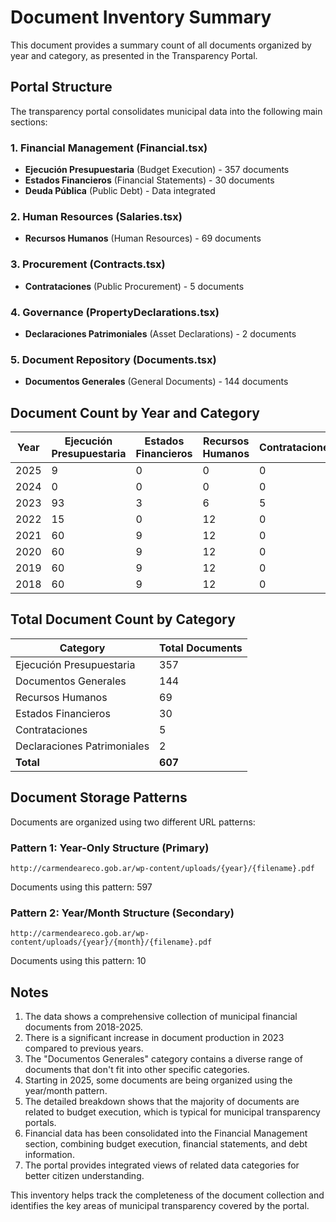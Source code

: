 # Document Inventory Summary

This document provides a summary count of all documents organized by year and category, as presented in the Transparency Portal.

## Portal Structure

The transparency portal consolidates municipal data into the following main sections:

### 1. Financial Management (Financial.tsx)
- **Ejecución Presupuestaria** (Budget Execution) - 357 documents
- **Estados Financieros** (Financial Statements) - 30 documents
- **Deuda Pública** (Public Debt) - Data integrated

### 2. Human Resources (Salaries.tsx)
- **Recursos Humanos** (Human Resources) - 69 documents

### 3. Procurement (Contracts.tsx)
- **Contrataciones** (Public Procurement) - 5 documents

### 4. Governance (PropertyDeclarations.tsx)
- **Declaraciones Patrimoniales** (Asset Declarations) - 2 documents

### 5. Document Repository (Documents.tsx)
- **Documentos Generales** (General Documents) - 144 documents

## Document Count by Year and Category

| Year | Ejecución Presupuestaria | Estados Financieros | Recursos Humanos | Contrataciones | Declaraciones Patrimoniales | Documentos Generales | Total |
|------|--------------------------|---------------------|------------------|----------------|----------------------------|---------------------|-------|
| 2025 | 9                        | 0                   | 0                | 0              | 0                          | 0                   | 9     |
| 2024 | 0                        | 0                   | 0                | 0              | 0                          | 1                   | 1     |
| 2023 | 93                       | 3                   | 6                | 5              | 1                          | 23                  | 131   |
| 2022 | 15                       | 0                   | 12               | 0              | 1                          | 3                   | 31    |
| 2021 | 60                       | 9                   | 12               | 0              | 0                          | 35                  | 116   |
| 2020 | 60                       | 9                   | 12               | 0              | 0                          | 35                  | 116   |
| 2019 | 60                       | 9                   | 12               | 0              | 0                          | 35                  | 116   |
| 2018 | 60                       | 9                   | 12               | 0              | 0                          | 35                  | 116   |

## Total Document Count by Category

| Category                     | Total Documents |
|------------------------------|-----------------|
| Ejecución Presupuestaria     | 357             |
| Documentos Generales         | 144             |
| Recursos Humanos             | 69              |
| Estados Financieros          | 30              |
| Contrataciones               | 5               |
| Declaraciones Patrimoniales  | 2               |
| **Total**                    | **607**         |

## Document Storage Patterns

Documents are organized using two different URL patterns:

### Pattern 1: Year-Only Structure (Primary)
`http://carmendeareco.gob.ar/wp-content/uploads/{year}/{filename}.pdf`

Documents using this pattern: 597

### Pattern 2: Year/Month Structure (Secondary)
`http://carmendeareco.gob.ar/wp-content/uploads/{year}/{month}/{filename}.pdf`

Documents using this pattern: 10

## Notes

1. The data shows a comprehensive collection of municipal financial documents from 2018-2025.
2. There is a significant increase in document production in 2023 compared to previous years.
3. The "Documentos Generales" category contains a diverse range of documents that don't fit into other specific categories.
4. Starting in 2025, some documents are being organized using the year/month pattern.
5. The detailed breakdown shows that the majority of documents are related to budget execution, which is typical for municipal transparency portals.
6. Financial data has been consolidated into the Financial Management section, combining budget execution, financial statements, and debt information.
7. The portal provides integrated views of related data categories for better citizen understanding.

This inventory helps track the completeness of the document collection and identifies the key areas of municipal transparency covered by the portal.